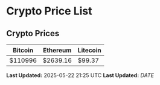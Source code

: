 # Crypto Price List

## Crypto Prices
| Bitcoin | Ethereum | Litecoin |
| ------- | -------- | -------- |
| $110996 | $2639.16 | $99.37 |
**Last Updated:** 2025-05-22 21:25 UTC
**Last Updated:** $DATE$
